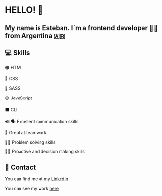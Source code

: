 # HELLO! :wave:

## My name is Esteban. I´m a frontend developer :technologist: from Argentina :argentina:

## :computer: Skills

:orange_circle: HTML

:large_blue_circle: CSS

:red_circle: SASS

:yellow_circle: JavaScript

:black_large_square: CLI

:loud_sound: :speaking_head: Excellent communication skills

:busts_in_silhouette: Great at teamwork

:male_detective: Problem solving skills

:man_technologist: Proactive and decision making skills

## :iphone: Contact

You can find me at my [LinkedIn](https://www.linkedin.com/in/estebanlopezalonzo/)

You can see my work [here](https://estebanlopezaportfolio.netlify.app/)
